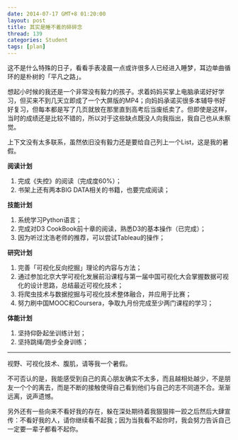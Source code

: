 ```yaml
---
date: 2014-07-17 GMT+8 01:20:00
layout: post
title: 其实是睡不着的碎碎念
thread: 139
categories: Student
tags: [plan]
---
```


这不是什么特殊的日子，看看手表凌晨一点或许很多人已经进入睡梦，耳边单曲循环的是朴树的「平凡之路」。

想起小时候的我还是一个非常没有毅力的孩子。求着妈妈买掌上电脑承诺好好学习，但买来不到几天立即成了一个大屏版的MP4；向妈妈承诺买很多本辅导书好好复习，但每本都是写了几页就放在那里直到高考后当废纸卖了。但即使是这样，当时的成绩还是比较不错的，所以对于这些缺点既没人向我指出，我自己也从未察觉。

上下文没有太多联系，虽然依旧没有毅力还是要给自己列上一个List，这是我的暑假。

**阅读计划**

1. 完成《失控》的阅读（完成度60%）；
2. 书架上还有两本BIG DATA相关的书籍，也要完成阅读；

**技能计划**

1. 系统学习Python语言；
2. 完成对D3 CookBook前十章的阅读，熟悉D3的基本操作（已完成）；
3. 因为听过沈浩老师的推荐，可以尝试Tableau的操作；

**研究计划**

1. 完善「可视化反向挖掘」理论的内容与方法；
2. 通过参加北京大学可视化发展前沿课程与第一届中国可视化大会掌握数据可视化的设计思路，总结最近可视化技术；
3. 将爬虫技术与数据挖掘与可视化技术整体融合，并应用于比赛；
4. 努力刷中国MOOC和Coursera，争取九月份完成至少两门课程的学习；

**体能计划**

1. 坚持仰卧起坐训练计划；
2. 坚持跳绳/跑步全身训练；

----

视野、可视化技术、腹肌，请等我一个暑假。

不可否认的是，我能感受到自己的真心朋友确实不太多，而且越相处越少，不是朋友一个个的离去，而是不断的接触使得自己看到他们与自己的志不同道不合。渐渐远离，说声遗憾。

另外还有一些向来不看好我的存在，躲在深处期待着我狠狠摔一跤之后然后大肆宣传：不看好我的人，请你继续看不起我；因为当我看不起你时，我会努力告诉自己一定要一辈子都看不起你。